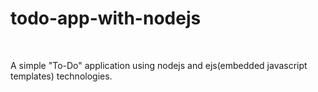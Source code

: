 # todo-app-with-nodejs
<br>

A simple "To-Do" application using nodejs and ejs(embedded javascript templates) technologies.
